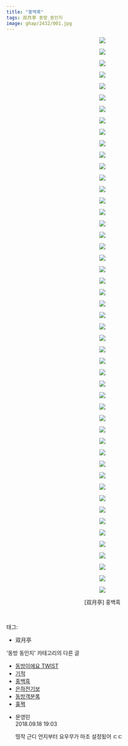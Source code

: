 ```yaml
---
title: "홍백흑"
tags: 双月亭 동방_동인지
image: ghap/2432/001.jpg
---
```

<div class="article">
<p style="text-align: center; clear: none; float: none;"><img src="{{ site.nasurl }}/ghap/2432/001.jpg"/></p>
<p style="text-align: center; clear: none; float: none;"><img src="{{ site.nasurl }}/ghap/2432/002.jpg"/></p>
<p style="text-align: center; clear: none; float: none;"><img src="{{ site.nasurl }}/ghap/2432/003.jpg"/></p>
<p style="text-align: center; clear: none; float: none;"><img src="{{ site.nasurl }}/ghap/2432/004.jpg"/></p>
<p style="text-align: center; clear: none; float: none;"><img src="{{ site.nasurl }}/ghap/2432/005.jpg"/></p>
<p style="text-align: center; clear: none; float: none;"><img src="{{ site.nasurl }}/ghap/2432/006.jpg"/></p>
<p style="text-align: center; clear: none; float: none;"><img src="{{ site.nasurl }}/ghap/2432/007.jpg"/></p>
<p style="text-align: center; clear: none; float: none;"><img src="{{ site.nasurl }}/ghap/2432/008.jpg"/></p>
<p style="text-align: center; clear: none; float: none;"><img src="{{ site.nasurl }}/ghap/2432/009.jpg"/></p>
<p style="text-align: center; clear: none; float: none;"><img src="{{ site.nasurl }}/ghap/2432/010.jpg"/></p>
<p style="text-align: center; clear: none; float: none;"><img src="{{ site.nasurl }}/ghap/2432/011.jpg"/></p>
<p style="text-align: center; clear: none; float: none;"><img src="{{ site.nasurl }}/ghap/2432/012.jpg"/></p>
<p style="text-align: center; clear: none; float: none;"><img src="{{ site.nasurl }}/ghap/2432/013.jpg"/></p>
<p style="text-align: center; clear: none; float: none;"><img src="{{ site.nasurl }}/ghap/2432/014.jpg"/></p>
<p style="text-align: center; clear: none; float: none;"><img src="{{ site.nasurl }}/ghap/2432/015.jpg"/></p>
<p style="text-align: center; clear: none; float: none;"><img src="{{ site.nasurl }}/ghap/2432/016.jpg"/></p>
<p style="text-align: center; clear: none; float: none;"><img src="{{ site.nasurl }}/ghap/2432/017.jpg"/></p>
<p style="text-align: center; clear: none; float: none;"><img src="{{ site.nasurl }}/ghap/2432/018.jpg"/></p>
<p style="text-align: center; clear: none; float: none;"><img src="{{ site.nasurl }}/ghap/2432/019.jpg"/></p>
<p style="text-align: center; clear: none; float: none;"><img src="{{ site.nasurl }}/ghap/2432/020.jpg"/></p>
<p style="text-align: center; clear: none; float: none;"><img src="{{ site.nasurl }}/ghap/2432/021.jpg"/></p>
<p style="text-align: center; clear: none; float: none;"><img src="{{ site.nasurl }}/ghap/2432/022.jpg"/></p>
<p style="text-align: center; clear: none; float: none;"><img src="{{ site.nasurl }}/ghap/2432/023.jpg"/></p>
<p style="text-align: center; clear: none; float: none;"><img src="{{ site.nasurl }}/ghap/2432/024.jpg"/></p>
<p style="text-align: center; clear: none; float: none;"><img src="{{ site.nasurl }}/ghap/2432/025.jpg"/></p>
<p style="text-align: center; clear: none; float: none;"><img src="{{ site.nasurl }}/ghap/2432/026.jpg"/></p>
<p style="text-align: center; clear: none; float: none;"><img src="{{ site.nasurl }}/ghap/2432/027.jpg"/></p>
<p style="text-align: center; clear: none; float: none;"><img src="{{ site.nasurl }}/ghap/2432/028.jpg"/></p>
<p style="text-align: center; clear: none; float: none;"><img src="{{ site.nasurl }}/ghap/2432/029.jpg"/></p>
<p style="text-align: center; clear: none; float: none;"><img src="{{ site.nasurl }}/ghap/2432/030.jpg"/></p>
<p style="text-align: center; clear: none; float: none;"><img src="{{ site.nasurl }}/ghap/2432/031.jpg"/></p>
<p style="text-align: center; clear: none; float: none;"><img src="{{ site.nasurl }}/ghap/2432/032.jpg"/></p>
<p style="text-align: center; clear: none; float: none;"><img src="{{ site.nasurl }}/ghap/2432/033.jpg"/></p>
<p style="text-align: center; clear: none; float: none;"><img src="{{ site.nasurl }}/ghap/2432/034.jpg"/></p>
<p style="text-align: center; clear: none; float: none;"><img src="{{ site.nasurl }}/ghap/2432/035.jpg"/></p>
<p style="text-align: center; clear: none; float: none;"><img src="{{ site.nasurl }}/ghap/2432/036.jpg"/></p>
<p style="text-align: center; clear: none; float: none;"><img src="{{ site.nasurl }}/ghap/2432/037.jpg"/></p>
<p style="text-align: center; clear: none; float: none;"><img src="{{ site.nasurl }}/ghap/2432/038.jpg"/></p>
<p style="text-align: center; clear: none; float: none;"><img src="{{ site.nasurl }}/ghap/2432/039.jpg"/></p>
<p style="text-align: center; clear: none; float: none;"><img src="{{ site.nasurl }}/ghap/2432/040.jpg"/></p>
<p style="text-align: center; clear: none; float: none;"><img src="{{ site.nasurl }}/ghap/2432/041.jpg"/></p>
<p style="text-align: center; clear: none; float: none;"><img src="{{ site.nasurl }}/ghap/2432/042.jpg"/></p>
<p style="text-align: center; clear: none; float: none;"><img src="{{ site.nasurl }}/ghap/2432/043.jpg"/></p>
<p style="text-align: center; clear: none; float: none;"><img src="{{ site.nasurl }}/ghap/2432/044.jpg"/></p>
<p style="text-align: center; clear: none; float: none;"><img src="{{ site.nasurl }}/ghap/2432/045.jpg"/></p>
<p style="text-align: center; clear: none; float: none;"><img src="{{ site.nasurl }}/ghap/2432/046.jpg"/></p>
<p style="text-align: center; clear: none; float: none;"><img src="{{ site.nasurl }}/ghap/2432/047.jpg"/></p>
<p style="text-align: center; clear: none; float: none;"><img src="{{ site.nasurl }}/ghap/2432/048.jpg"/></p>
<p style="text-align: center; clear: none; float: none;"><img src="{{ site.nasurl }}/ghap/2432/049.jpg"/></p>
<p style="text-align: center; clear: none; float: none;">[双月亭] 홍백흑</p>
<p><br/></p>
</div><div class="tagTrail">
<p>태그: </p>
<ul>
<li>双月亭</li>
</ul>
</div><div class="another">
<p>'동방 동인지' 카테고리의 다른 글</p>
<ul>
<li><a href="/2016-10-04-ghap_2434">동방이에요 TWIST</a></li>
<li><a href="/2016-10-04-ghap_2433">기적</a></li>
<li><a href="/2016-10-04-ghap_2432">홍백흑</a></li>
<li><a href="/2016-10-04-ghap_2431">은하전기보</a></li>
<li><a href="/2016-10-04-ghap_2430">동방객분록</a></li>
<li><a href="/2016-10-03-ghap_2429">훌쩍</a></li>
</ul>
</div><div class="cb_module cb_fluid">
<div class="cb_wrt cb_profile">
<div class="comment">
<ul>
<li class="cb_thumb_off" id="comment15335225">
<div class="cb_comment_area">
<div class="cb_info_area">
<div class="cb_section">
<span class="cb_nick_name">문영민</span>
</div>
<div class="cb_section">
<span class="cb_date">2018.09.18 19:03 </span>
</div>
</div>
<div class="cb_dsc_comment">
<p class="cb_dsc">
											띵작 근디 언지부터 요우무가 마조 설정됬어 ㄷㄷ
										</p>
</div>
</div></li>
</ul>
</div>
</div><!-- commentList close -->
</div>